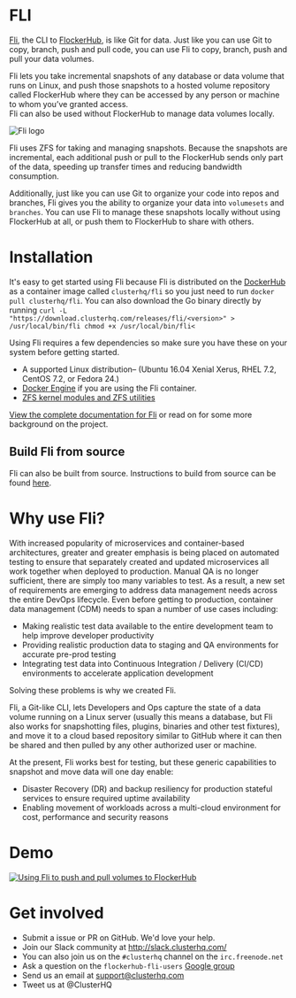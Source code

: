 # FLI

[Fli](https://clusterhq.com/fli/introduction), the CLI to [FlockerHub](https://clusterhq.com/flockerhub/introduction), is like Git for data.
Just like you can use Git to copy, branch, push and pull code, you can use Fli to copy, branch, push and pull your data volumes.

Fli lets you take incremental snapshots of any database or data volume that runs on Linux, and push those snapshots to a hosted volume repository called FlockerHub where they can be accessed by any person or machine to whom you’ve granted access.  
Fli can also be used without FlockerHub to manage data volumes locally.

![Fli logo](https://clusterhq.com/assets/images/logos/fli-portrait-dark.png "Fli")

Fli uses ZFS for taking and managing snapshots.
Because the snapshots are incremental, each additional push or pull to the FlockerHub sends only part of the data, speeding up transfer times and reducing bandwidth consumption.

Additionally, just like you can use Git to organize your code into repos and branches, Fli gives you the ability to organize your data into ``volumesets`` and ``branches``.
You can use Fli to manage these snapshots locally without using FlockerHub at all, or push them to FlockerHub to share with others.

# Installation

It's easy to get started using Fli because Fli is distributed on the [DockerHub](https://hub.docker.com/) as a container image called ``clusterhq/fli`` so you just need to run ```docker pull clusterhq/fli```. You can also download the Go binary directly by running ```curl -L "https://download.clusterhq.com/releases/fli/<version>" > /usr/local/bin/fli
chmod +x /usr/local/bin/fli<```

Using Fli requires a few dependencies so make sure you have these on your system before getting started.

- A supported Linux distribution– (Ubuntu 16.04 Xenial Xerus, RHEL 7.2, CentOS 7.2, or Fedora 24.)
- [Docker Engine](https://get.docker.com) if you are using the Fli container.
- [ZFS kernel modules and ZFS utilities](https://fli-docs.clusterhq.com/en/latest/GettingStarted.html#zfs-kernel-modules-and-zfs-utilities)

[View the complete documentation for Fli](https://fli-docs.clusterhq.com/en/latest/) or read on for some more background on the project.

## Build Fli from source

Fli can also be built from source. Instructions to build from source can be found [here](https://fli-docs.clusterhq.com/en/latest/Contributing.html#how-to-build-from-source).

# Why use Fli?

With increased popularity of microservices and container-based architectures, greater and greater emphasis is being placed on automated testing to ensure that separately created and updated microservices all work together when deployed to production.
Manual QA is no longer sufficient, there are simply too many variables to test.
As a result, a new set of requirements are emerging to address data management needs across the entire DevOps lifecycle.
Even before getting to production, container data management (CDM) needs to span a number of use cases including:

* Making realistic test data available to the entire development team to help improve developer productivity
* Providing realistic production data to staging and QA environments for accurate pre-prod testing
* Integrating test data into Continuous Integration / Delivery (CI/CD) environments to accelerate application development

Solving these problems is why we created Fli.

Fli, a Git-like CLI, lets Developers and Ops capture the state of a data volume running on a Linux server (usually this means a database, but Fli also works for snapshotting files, plugins, binaries and other test fixtures), and move it to a cloud based repository similar to GitHub where it can then be shared and then pulled by any other authorized user or machine.

At the present, Fli works best for testing, but these generic capabilities to snapshot and move data will one day enable:

* Disaster Recovery (DR) and backup resiliency for production stateful services to ensure required uptime availability
* Enabling movement of workloads across a multi-cloud environment for cost, performance and security reasons

# Demo

[![Using Fli to push and pull volumes to FlockerHub](http://img.youtube.com/vi/z2MKmu4Xhn4/0.jpg)](https://www.youtube.com/watch?v=z2MKmu4Xhn4)

# Get involved

* Submit a issue or PR on GitHub.  We'd love your help.
* Join our Slack community at http://slack.clusterhq.com/
* You can also join us on the ``#clusterhq`` channel on the ``irc.freenode.net``
* Ask a question on the ``flockerhub-fli-users`` [Google group](https://groups.google.com/forum/#!forum/flockerhub-fli-users)
* Send us an email at support@clusterhq.com
* Tweet us at @ClusterHQ
